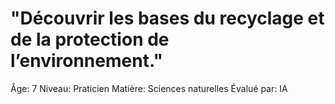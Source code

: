 # "Découvrir les bases du recyclage et de la protection de l’environnement."

Âge: 7
Niveau: Praticien
Matière: Sciences naturelles
Évalué par: IA
